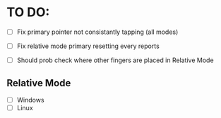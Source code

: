 # TO DO:

- [ ] Fix primary pointer not consistantly tapping (all modes)
- [ ] Fix relative mode primary resetting every reports
- [ ] Should prob check where other fingers are placed in Relative Mode


## Relative Mode

- [ ] Windows
- [ ] Linux